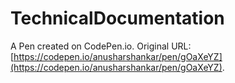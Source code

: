 # TechnicalDocumentation

A Pen created on CodePen.io. Original URL: [https://codepen.io/anusharshankar/pen/gOaXeYZ](https://codepen.io/anusharshankar/pen/gOaXeYZ).


